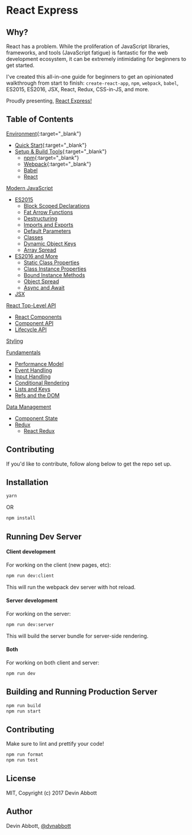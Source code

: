 # React Express

## Why?

React has a problem. While the proliferation of JavaScript libraries, frameworks, and tools (JavaScript fatigue) is fantastic for the web development ecosystem, it can be extremely intimidating for beginners to get started.

I've created this all-in-one guide for beginners to get an opinionated walkthrough from start to finish: `create-react-app`, `npm`, `webpack`, `babel`, ES2015, ES2016, JSX, React, Redux, CSS-in-JS, and more.

Proudly presenting, [React Express!](http://www.react.express)

## Table of Contents

[Environment](http://www.react.express/environment){:target="_blank"}
* [Quick Start](http://www.react.express/quick_start){:target="_blank"}
* [Setup & Build Tools](http://www.react.express/setup){:target="_blank"}
  * [npm](http://www.react.express/npm){:target="_blank"}
  * [Webpack](http://www.react.express/webpack){:target="_blank"}
  * [Babel](http://www.react.express/babel)
  * [React](http://www.react.express/react_setup)

[Modern JavaScript](http://www.react.express/modern_javascript)
* [ES2015](http://www.react.express/es2015)
  * [Block Scoped Declarations](http://www.react.express/block_scoped_declarations)
  * [Fat Arrow Functions](http://www.react.express/fat_arrow_functions)
  * [Destructuring](http://www.react.express/destructuring)
  * [Imports and Exports](http://www.react.express/imports_and_exports)
  * [Default Parameters](http://www.react.express/default_parameters)
  * [Classes](http://www.react.express/classes)
  * [Dynamic Object Keys](http://www.react.express/dynamic_object_keys)
  * [Array Spread](http://www.react.express/array_spread)
* [ES2016 and More](http://www.react.express/es2016)
  * [Static Class Properties](http://www.react.express/static_class_properties)
  * [Class Instance Properties](http://www.react.express/class_instance_properties)
  * [Bound Instance Methods](http://www.react.express/bound_instance_methods)
  * [Object Spread](http://www.react.express/object_spread)
  * [Async and Await](http://www.react.express/async_await)
* [JSX](http://www.react.express/jsx)

[React Top-Level API](http://www.react.express/react_api)
* [React Components](http://www.react.express/components)
* [Component API](http://www.react.express/component_api)
* [Lifecycle API](http://www.react.express/lifecycle_api)

[Styling](http://www.react.express/styling)

[Fundamentals](http://www.react.express/fundamentals)
* [Performance Model](http://www.react.express/performance_model)
* [Event Handling](http://www.react.express/event_handling)
* [Input Handling](http://www.react.express/input_handling)
* [Conditional Rendering](http://www.react.express/conditional_rendering)
* [Lists and Keys](http://www.react.express/lists_and_keys)
* [Refs and the DOM](http://www.react.express/refs_and_the_dom)

[Data Management](http://www.react.express/data)
* [Component State](http://www.react.express/data_component_state)
* [Redux](http://www.react.express/redux)
  * [React Redux](http://www.react.express/react_redux)

## Contributing

If you'd like to contribute, follow along below to get the repo set up.

## Installation

```bash
yarn
```

OR

```bash
npm install
```

## Running Dev Server

#### Client development

For working on the client (new pages, etc):

```bash
npm run dev:client
```

This will run the webpack dev server with hot reload.

#### Server development

For working on the server:

```bash
npm run dev:server
```

This will build the server bundle for server-side rendering.

#### Both

For working on both client and server:

```bash
npm run dev
```

## Building and Running Production Server

```bash
npm run build
npm run start
```

## Contributing

Make sure to lint and prettify your code!

```bash
npm run format
npm run test
```

## License

MIT, Copyright (c) 2017 Devin Abbott

## Author

Devin Abbott, [@dvnabbott](http://twitter.com/dvnabbott)

